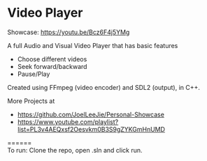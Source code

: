# Video Player

Showcase: https://youtu.be/Bcz6F4j5YMg

A full Audio and Visual Video Player that has basic features
- Choose different videos
- Seek forward/backward
- Pause/Play

Created using FFmpeg (video encoder) and SDL2 (output), in C++.

More Projects at 
- https://github.com/JoelLeeJie/Personal-Showcase
- https://www.youtube.com/playlist?list=PL3v4AEQxsf2Oesvkm0B3S9gZYKGmHnUMD

======  
To run: Clone the repo, open .sln and click run.  
